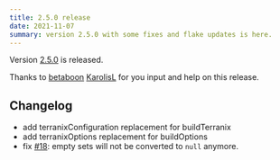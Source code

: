```yaml
---
title: 2.5.0 release
date: 2021-11-07
summary: version 2.5.0 with some fixes and flake updates is here.
---
```


Version [2.5.0](https://github.com/terranix/terranix/releases/tag/2.5.0)
is released.

Thanks to 
[betaboon](https://github.com/betaboon)
[KarolisL](https://github.com/KarolisL)
for you input and help on this release.

## Changelog

- add terranixConfiguration replacement for buildTerranix
- add terranixOptions replacement for buildOptions
- fix [#18](https://github.com/terranix/terranix/issues/18): empty sets will not be converted to `null` anymore.